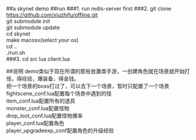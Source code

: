 ##a skynet demo
##run
###1. run redis-server first
###2. 
git clone https://github.com/xiuzhifu/offline.git   
git submodule init   
git submodule update   
cd skynet    
make macosx(select your os)   
cd ..   
./run.sh   
###3. cd src 
lua client.lua

##说明
demo类似于现在所谓的那些放置类手游，一创建角色就在场景就开始打怪，得经验，爆装备，得金钱。   
把一个场景的boss打过了，可以去下一个场景，暂时只配置了一个场景    
fightscene_conf.lua配置每个场景中遇到的怪   
item_conf.lua配置所有的道具   
monster_conf.lua配置怪物   
drop_loot_conf.lua配置怪物爆率   
player_conf.lua配置角色   
player_upgradeexp_conf配置角色的升级经验


